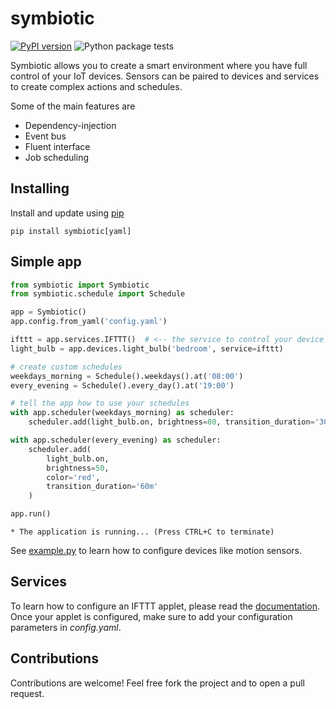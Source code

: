 # symbiotic

[![PyPI version](https://badge.fury.io/py/symbiotic.svg)](https://badge.fury.io/py/symbiotic)
![Python package tests](https://github.com/StefanoFrazzetto/symbiotic/workflows/Python%20package%20tests/badge.svg)

Symbiotic allows you to create a smart environment where 
you have full control of your IoT devices. Sensors can be 
paired to devices and services to create complex actions and schedules.

Some of the main features are

- Dependency-injection
- Event bus
- Fluent interface
- Job scheduling

## Installing

Install and update using [pip](https://pip.pypa.io/en/stable/quickstart/)
```
pip install symbiotic[yaml]
```

## Simple app

```python
from symbiotic import Symbiotic
from symbiotic.schedule import Schedule

app = Symbiotic()
app.config.from_yaml('config.yaml')

ifttt = app.services.IFTTT()  # <-- the service to control your device
light_bulb = app.devices.light_bulb('bedroom', service=ifttt)

# create custom schedules
weekdays_morning = Schedule().weekdays().at('08:00')
every_evening = Schedule().every_day().at('19:00')

# tell the app how to use your schedules
with app.scheduler(weekdays_morning) as scheduler:
    scheduler.add(light_bulb.on, brightness=80, transition_duration='30m')

with app.scheduler(every_evening) as scheduler:
    scheduler.add(
        light_bulb.on,
        brightness=50,
        color='red',
        transition_duration='60m'
    )

app.run()
```
```
* The application is running... (Press CTRL+C to terminate)
```

See [example.py](example.py) to learn how to configure devices like motion sensors.

## Services

To learn how to configure an IFTTT applet, please read the 
[documentation](./docs/IFTTT.md).
Once your applet is configured, make sure to add your configuration 
parameters in _config.yaml_.

## Contributions

Contributions are welcome! Feel free fork the project and to open a pull request.
